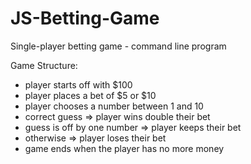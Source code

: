 # JS-Betting-Game

Single-player betting game - command line program

Game Structure:
- player starts off with $100
- player places a bet of $5 or $10
- player chooses a number between 1 and 10
- correct guess => player wins double their bet
- guess is off by one number => player keeps their bet
- otherwise => player loses their bet
- game ends when the player has no more money



